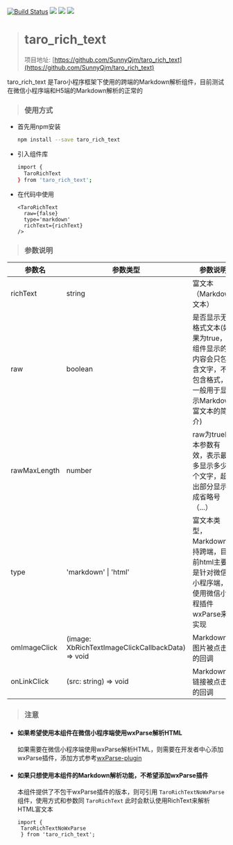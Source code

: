 [![Build Status](https://travis-ci.com/SunnyQjm/taro_rich_text.svg?branch=master)](https://travis-ci.com/SunnyQjm/taro_rich_text)
[![](https://img.shields.io/npm/v/taro_rich_text.svg?style=flat-square)](https://www.npmjs.com/package/taro_rich_text)
[![](https://img.shields.io/npm/l/taro_rich_text.svg?style=flat-square)](https://www.npmjs.com/package/taro_rich_text)
[![](https://img.shields.io/npm/dt/taro_rich_text.svg?style=flat-square)](https://www.npmjs.com/package/taro_rich_text)
> # taro_rich_text
> 项目地址: [https://github.com/SunnyQjm/taro_rich_text](https://github.com/SunnyQjm/taro_rich_text)

taro_rich_text 是Taro小程序框架下使用的跨端的Markdown解析组件，目前测试在微信小程序端和H5端的Markdown解析的正常的

> ### 使用方式

- 首先用npm安装
  ```bash
  npm install --save taro_rich_text
  ```
- 引入组件库
  ```bash
  import {
    TaroRichText
  } from 'taro_rich_text';
  ```
- 在代码中使用
  ```tsx
  <TaroRichText
    raw={false}
    type='markdown'
    richText={richText}
  />
  ```

> ### 参数说明
| 参数名 | 参数类型 | 参数说明 |
| ------ | ------ | ------ |
| richText | string | 富文本（Markdown文本） |
| raw | boolean | 是否显示无格式文本(如果为true，则组件显示的内容会只包含文字，不包含格式，一般用于显示Markdown富文本的简介) |
| rawMaxLength | number | raw为true时本参数有效，表示最多显示多少个文字，超出部分显示成省略号（...） |
| type | 'markdown' \| 'html' | 富文本类型，Markdown支持跨端，目前html主要是针对微信小程序端，使用微信小程插件wxParse来实现 |
| omImageClick | (image: XbRichTextImageClickCallbackData) => void | Markdown中图片被点击的回调 |
| onLinkClick | (src: string) => void | Markdown中链接被点击的回调 |


> ### 注意
 - #### 如果希望使用本组件在微信小程序端使用wxParse解析HTML
   如果需要在微信小程序端使用wxParse解析HTML，则需要在开发者中心添加wxParse插件，添加方式参考[wxParse-plugin](https://github.com/ifanrx/wxParser-plugin)
 
 - #### 如果只想使用本组件的Markdown解析功能，不希望添加wxParse插件
   本组件提供了不包干wxParse插件的版本，则可引用 `TaroRichTextNoWxParse` 组件，使用方式和参数同 `TaroRichText`
   此时会默认使用RichText来解析HTML富文本
   ```tsx
   import {
    TaroRichTextNoWxParse
    } from 'taro_rich_text';
   ``` 
